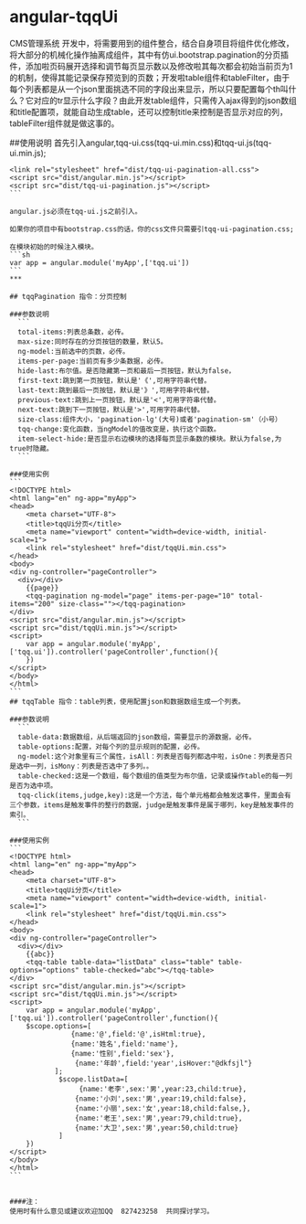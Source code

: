 
# angular-tqqUi
CMS管理系统 开发中，将需要用到的组件整合，结合自身项目将组件优化修改，将大部分的机械化操作抽离成组件，其中有仿ui.bootstrap.pagination的分页插件，添加啦页码展开选择和调节每页显示数以及修改啦其每次都会初始当前页为1的机制，使得其能记录保存预览到的页数；开发啦table组件和tableFilter，由于每个列表都是从一个json里面挑选不同的字段出来显示，所以只要配置每个th叫什么？它对应的tr显示什么字段？由此开发table组件，只需传入ajax得到的json数组和title配置项，就能自动生成table，还可以控制title来控制是否显示对应的列，tableFilter组件就是做这事的。



##使用说明
  首先引入angular,tqq-ui.css(tqq-ui.min.css)和tqq-ui.js(tqq-ui.min.js);
  
````
<link rel="stylesheet" href="dist/tqq-ui-pagination-all.css">
<script src="dist/angular.min.js"></script>
<script src="dist/tqq-ui-pagination.js"></script>
```

angular.js必须在tqq-ui.js之前引入。

如果你的项目中有bootstrap.css的话，你的css文件只需要引tqq-ui-pagination.css;

在模块初始的时候注入模块。
```sh
var app = angular.module('myApp',['tqq.ui'])
```
***

## tqqPagination 指令：分页控制

###参数说明
  ```
  total-items:列表总条数，必传。
  max-size:同时存在的分页按钮的数量，默认5。
  ng-model:当前选中的页数，必传。
  items-per-page:当前页有多少条数据，必传。
  hide-last:布尔值。是否隐藏第一页和最后一页按钮，默认为false，
  first-text:跳到第一页按钮，默认是'《',可用字符串代替。
  last-text:跳到最后一页按钮，默认是'》',可用字符串代替。
  previous-text:跳到上一页按钮，默认是'<',可用字符串代替。
  next-text:跳到下一页按钮，默认是'>',可用字符串代替。
  size-class:组件大小，'pagination-lg'(大号)或者'pagination-sm'（小号）
  tqq-change:变化函数，当ngModel的值改变是，执行这个函数。
  item-select-hide:是否显示右边模块的选择每页显示条数的模块。默认为false,为true时隐藏。
  ```
  
###使用实例
```
<!DOCTYPE html>
<html lang="en" ng-app="myApp">
<head>
    <meta charset="UTF-8">
    <title>tqqUi分页</title>
    <meta name="viewport" content="width=device-width, initial-scale=1">
    <link rel="stylesheet" href="dist/tqqUi.min.css">
</head>
<body>
<div ng-controller="pageController">
  <div></div>
    {{page}}
    <tqq-pagination ng-model="page" items-per-page="10" total-items="200" size-class=""></tqq-pagination>
</div>
<script src="dist/angular.min.js"></script>
<script src="dist/tqqUi.min.js"></script>
<script>
    var app = angular.module('myApp',['tqq.ui']).controller('pageController',function(){
    })
</script>
</body>
</html>
```
## tqqTable 指令：table列表，使用配置json和数据数组生成一个列表。

###参数说明
  ```
  table-data:数据数组，从后端返回的json数组，需要显示的源数据，必传。
  table-options:配置，对每个列的显示规则的配置，必传。
  ng-model:这个对象里有三个属性，isAll：列表是否每列都选中啦，isOne：列表是否只是选中一列，isMony：列表是否选中了多列。。
  table-checked:这是一个数组，每个数组的值类型为布尔值，记录或操作table的每一列是否为选中项。
  tqq-click(items,judge,key):这是一个方法，每个单元格都会触发这事件，里面会有三个参数，items是触发事件的整行的数据，judge是触发事件是属于哪列，key是触发事件的索引。
  ```

###使用实例
```
<!DOCTYPE html>
<html lang="en" ng-app="myApp">
<head>
    <meta charset="UTF-8">
    <title>tqqUi分页</title>
    <meta name="viewport" content="width=device-width, initial-scale=1">
    <link rel="stylesheet" href="dist/tqqUi.min.css">
</head>
<body>
<div ng-controller="pageController">
  <div></div>
    {{abc}}
    <tqq-table table-data="listData" class="table" table-options="options" table-checked="abc"></tqq-table>
</div>
<script src="dist/angular.min.js"></script>
<script src="dist/tqqUi.min.js"></script>
<script>
    var app = angular.module('myApp',['tqq.ui']).controller('pageController',function(){
    $scope.options=[
               {name:'@',field:'@',isHtml:true},
               {name:'姓名',field:'name'},
               {name:'性别',field:'sex'},
                {name:'年龄',field:'year',isHover:"@dkfsjl"}
           ];
            $scope.listData=[
                 {name:'老李',sex:'男',year:23,child:true},
                {name:'小刘',sex:'男',year:19,child:false},
                {name:'小丽',sex:'女',year:18,child:false,},
                {name:'老王',sex:'男',year:79,child:true},
                {name:'大卫',sex:'男',year:50,child:true}
            ]
    })
</script>
</body>
</html>
```


####注：
使用时有什么意见或建议欢迎加QQ  827423258  共同探讨学习。

